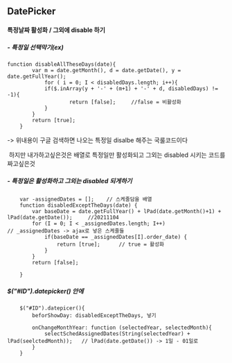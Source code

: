 ## DatePicker



#### 특정날짜 활성화 / 그외에 disable 하기 

##### - 특정일 선택막기(ex)

```
function disableAllTheseDays(date){
		var m = date.getMonth(), d = date.getDate(), y = date.getFullYear();
			for ( i = 0; I < disabledDays.length; i++){
			if($.inArray(y + '-' + (m+1) + '-' + d, disabledDays) != -1){
					return [false];		//false = 비활성화
			}
		}
		return [true];
	}
```

-> 위내용이 구글 검색하면 나오는 특정일 disalbe 해주는 국룰코드이다 

​	하지만 내가하고싶은것은 배열로 특정일만 활성화되고 그외는 disabled 시키는 코드를 짜고싶은것

##### - 특정일은 활성화하고 그외는 disabled 되게하기

```
	var -assignedDates = []; 	// 스케줄담을 배열 
	function disabledExceptTheDays(date) {
		var baseDate = date.getFullYear() + lPad(date.getMonth()+1) + lPad(date.getDate());		//20211104 
		for (I = 0; I < _assignedDates.length; I++) 						// _assignedDates -> ajax로 넣은 스케줄들
			if(baseDate == _assignedDates[I].order_date) {
				return [true];		// true = 활성화
			}
		}
		return [false];

	}
```

##### $("#ID").datepicker() 안에

```
	$("#ID").datepicer(){
		beforShowDay: disabledExceptTheDays, 넣기 

		onChangeMonthYear: function (selectedYear, selectedMonth){
			selectSchedAssignedDates(String(selectedYear) + lPad(seelctedMonth));	// lPad(date.getDate()) -> 1일 - 01일로 
		}
	}
```



